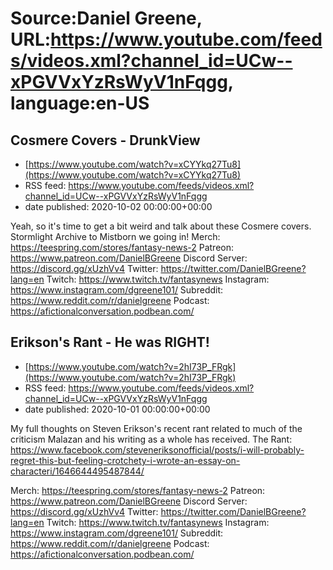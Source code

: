 # Source:Daniel Greene, URL:https://www.youtube.com/feeds/videos.xml?channel_id=UCw--xPGVVxYzRsWyV1nFqgg, language:en-US

## Cosmere Covers - DrunkView
 - [https://www.youtube.com/watch?v=xCYYkq27Tu8](https://www.youtube.com/watch?v=xCYYkq27Tu8)
 - RSS feed: https://www.youtube.com/feeds/videos.xml?channel_id=UCw--xPGVVxYzRsWyV1nFqgg
 - date published: 2020-10-02 00:00:00+00:00

Yeah, so it's time to get a bit weird and talk about these Cosmere covers. Stormlight Archive to Mistborn we going in! 
Merch: https://teespring.com/stores/fantasy-news-2
Patreon: https://www.patreon.com/DanielBGreene
Discord Server: https://discord.gg/xUzhVv4
Twitter: https://twitter.com/DanielBGreene?lang=en
Twitch: https://www.twitch.tv/fantasynews
Instagram: https://www.instagram.com/dgreene101/
Subreddit: https://www.reddit.com/r/danielgreene
Podcast: https://afictionalconversation.podbean.com/

## Erikson's Rant - He was RIGHT!
 - [https://www.youtube.com/watch?v=2hI73P_FRgk](https://www.youtube.com/watch?v=2hI73P_FRgk)
 - RSS feed: https://www.youtube.com/feeds/videos.xml?channel_id=UCw--xPGVVxYzRsWyV1nFqgg
 - date published: 2020-10-01 00:00:00+00:00

My full thoughts on Steven Erikson's recent rant related to much of the criticism Malazan and his writing as a whole has received.
The Rant: https://www.facebook.com/steveneriksonofficial/posts/i-will-probably-regret-this-but-feeling-crotchety-i-wrote-an-essay-on-characteri/1646644495487844/

Merch: https://teespring.com/stores/fantasy-news-2
Patreon: https://www.patreon.com/DanielBGreene
Discord Server: https://discord.gg/xUzhVv4
Twitter: https://twitter.com/DanielBGreene?lang=en
Twitch: https://www.twitch.tv/fantasynews
Instagram: https://www.instagram.com/dgreene101/
Subreddit: https://www.reddit.com/r/danielgreene
Podcast: https://afictionalconversation.podbean.com/

